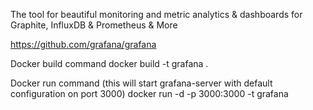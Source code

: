 The tool for beautiful monitoring and metric analytics & dashboards for Graphite, InfluxDB & Prometheus & More 

https://github.com/grafana/grafana

Docker build command
docker build -t grafana .

Docker run command  (this will start grafana-server with default configuration on port 3000)
docker run -d -p 3000:3000 -t grafana
